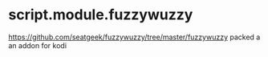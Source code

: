 # script.module.fuzzywuzzy
https://github.com/seatgeek/fuzzywuzzy/tree/master/fuzzywuzzy packed a an addon for kodi
